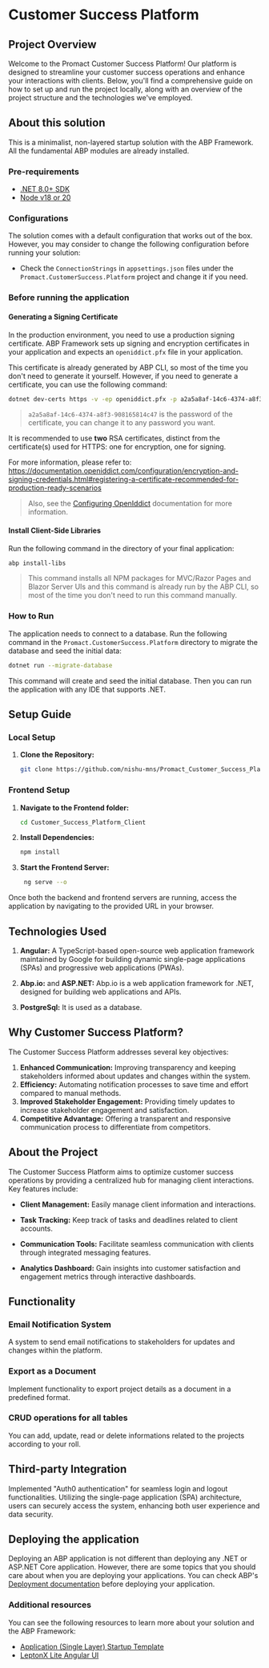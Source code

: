 # Customer Success Platform

## Project Overview

Welcome to the Promact Customer Success Platform! Our platform is designed to streamline your customer success operations and enhance your interactions with clients. Below, you'll find a comprehensive guide on how to set up and run the project locally, along with an overview of the project structure and the technologies we've employed.

## About this solution

This is a minimalist, non-layered startup solution with the ABP Framework. All the fundamental ABP modules are already installed. 

### Pre-requirements

* [.NET 8.0+ SDK](https://dotnet.microsoft.com/download/dotnet)
* [Node v18 or 20](https://nodejs.org/en)

### Configurations

The solution comes with a default configuration that works out of the box. However, you may consider to change the following configuration before running your solution:

* Check the `ConnectionStrings` in `appsettings.json` files under the `Promact.CustomerSuccess.Platform` project and change it if you need.

### Before running the application

#### Generating a Signing Certificate

In the production environment, you need to use a production signing certificate. ABP Framework sets up signing and encryption certificates in your application and expects an `openiddict.pfx` file in your application.

This certificate is already generated by ABP CLI, so most of the time you don't need to generate it yourself. However, if you need to generate a certificate, you can use the following command:

```bash
dotnet dev-certs https -v -ep openiddict.pfx -p a2a5a8af-14c6-4374-a8f3-908165814c47
```

> `a2a5a8af-14c6-4374-a8f3-908165814c47` is the password of the certificate, you can change it to any password you want.

It is recommended to use **two** RSA certificates, distinct from the certificate(s) used for HTTPS: one for encryption, one for signing.

For more information, please refer to: https://documentation.openiddict.com/configuration/encryption-and-signing-credentials.html#registering-a-certificate-recommended-for-production-ready-scenarios

> Also, see the [Configuring OpenIddict](https://docs.abp.io/en/abp/latest/Deployment/Configuring-OpenIddict#production-environment) documentation for more information.

#### Install Client-Side Libraries

Run the following command in the directory of your final application:

```bash
abp install-libs
```

> This command installs all NPM packages for MVC/Razor Pages and Blazor Server UIs and this command is already run by the ABP CLI, so most of the time you don't need to run this command manually.

### How to Run

The application needs to connect to a database. Run the following command in the `Promact.CustomerSuccess.Platform` directory to migrate the database and seed the initial data:

````bash
dotnet run --migrate-database
````

This command will create and seed the initial database. Then you can run the application with any IDE that supports .NET.

## Setup Guide

### Local Setup

1. **Clone the Repository:**
   
   ```bash
   git clone https://github.com/nishu-mns/Promact_Customer_Success_Platform 
   ```  

### Frontend Setup

1. **Navigate to the Frontend folder:**
    ```bash
    cd Customer_Success_Platform_Client
    ```

2. **Install Dependencies:**
    ```bash
    npm install
    ```

3. **Start the Frontend Server:**
   ```bash
    ng serve --o
   ```

Once both the backend and frontend servers are running, access the application by navigating to the provided URL in your browser.


## Technologies Used

1. **Angular:** A TypeScript-based open-source web application framework maintained by Google for building dynamic single-page applications (SPAs) and progressive web applications (PWAs).

2. **Abp.io:** and **ASP.NET:** Abp.io is a web application framework for .NET, designed for building web applications and APIs.

4. **PostgreSql:** It is used as a database.

## Why Customer Success Platform?

The Customer Success Platform addresses several key objectives:

1. **Enhanced Communication:** Improving transparency and keeping stakeholders informed about updates and changes within the system.
2. **Efficiency:** Automating notification processes to save time and effort compared to manual methods.
3. **Improved Stakeholder Engagement:** Providing timely updates to increase stakeholder engagement and satisfaction.
4. **Competitive Advantage:** Offering a transparent and responsive communication process to differentiate from competitors.

## About the Project

The Customer Success Platform aims to optimize customer success operations by providing a centralized hub for managing client interactions. Key features include:

- **Client Management:** Easily manage client information and interactions.

- **Task Tracking:** Keep track of tasks and deadlines related to client accounts.

- **Communication Tools:** Facilitate seamless communication with clients through integrated messaging features.

- **Analytics Dashboard:** Gain insights into customer satisfaction and engagement metrics through interactive dashboards.

## Functionality

### Email Notification System

A system to send email notifications to stakeholders for updates and changes within the platform.

### Export as a Document

Implement functionality to export project details as a document in a predefined format.

### CRUD operations for all tables

You can add, update, read or delete informations related to the projects according to your roll.

## Third-party Integration

Implemented "Auth0 authentication" for seamless login and logout functionalities. Utilizing the single-page application (SPA) architecture, users can securely access the system, enhancing both user experience and data security.

## Deploying the application

Deploying an ABP application is not different than deploying any .NET or ASP.NET Core application. However, there are some topics that you should care about when you are deploying your applications. You can check ABP's [Deployment documentation](https://docs.abp.io/en/abp/latest/Deployment/Index) before deploying your application.

### Additional resources

You can see the following resources to learn more about your solution and the ABP Framework:

* [Application (Single Layer) Startup Template](https://docs.abp.io/en/abp/latest/Startup-Templates/Application-Single-Layer)
* [LeptonX Lite Angular UI](https://docs.abp.io/en/abp/latest/Themes/LeptonXLite/Angular)